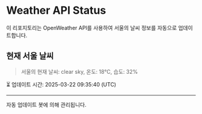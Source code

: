 
# Weather API Status

이 리포지토리는 OpenWeather API를 사용하여 서울의 날씨 정보를 자동으로 업데이트합니다.

## 현재 서울 날씨
> 서울의 현재 날씨: clear sky, 온도: 18°C, 습도: 32%

⏳ 업데이트 시간: 2025-03-22 09:35:40 (UTC)

---
자동 업데이트 봇에 의해 관리됩니다.
